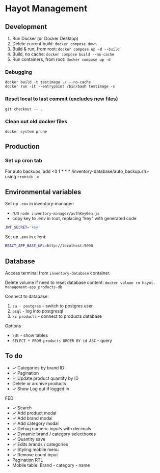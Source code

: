# Hayot Management

## Development

1. Run Docker (or Docker Desktop)
1. Delete current build: `docker compose down`
1. Build & run, from root: `docker compose up -d --build`
1. Build, no cache: `docker compose build --no-cache`
1. Run containers, from root: `docker compose up -d`

### Debugging

```
docker build -t testimage ./ --no-cache
docker run -it --entrypoint /bin/bash testimage -s
```

### Reset local to last commit (excludes new files) 

`git checkout -- .`

### Clean out old docker files

`docker system prune`

## Production

### Set up cron tab

For auto backups, add <0 1 * * * /inventory-database/auto_backup.sh> using `crontab -e`

## Environmental variables

Set up `.env` in inventory-manager:

- run `node inventory-manager/authKeyGen.js`
- copy key to .env in root, replacing "key" with generated code

```sh
JWT_SECRET='key'
```

Set up `.env` in client:

```sh
REACT_APP_BASE_URL=http://localhost:5000
```

## Database

Access terminal from `inventory-database` container. 

Delete volume if need to reset database content: `docker volume rm hayot-management-app_products-db`

Connect to database:

1. `su - postgres` - switch to postgres user
1. `psql` - log into postgresql 
1. `\c products` - connect to products database

Options

- `\dt` - show tables
- `SELECT * FROM products ORDER BY id ASC` - query

## To do

- ✓ Categories by brand ID
- ✓ Pagination
- ✓ Update product quantity by ID
- Delete or archive products
- ✓ Show Log out if logged in

FED:
- ✓ Search
- ✓ Add product modal
- ✓ Add brand modal
- ✓ Add category modal
- ✓ Debug numeric inputs with decimals
- ✓ Dynamic brand / category selectboxes
- ✓ Quantity save
- ✓ Edits brands / categories
- ✓ Styling mobile menu
- ✓ Remove count input
- Pagination RTL
- Mobile table: Brand - category - name
